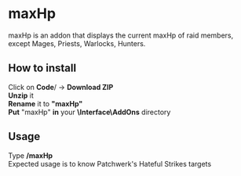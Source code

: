 # maxHp
maxHp is an addon that displays the current maxHp of raid members, except Mages, Priests, Warlocks, Hunters.

## How to install
Click on <b>Code</b>/ -> <b>Download ZIP</b><br>
<b>Unzip</b> it<br>
<b>Rename</b> it to <b>"maxHp"</b><br>
<b>Put</b> "maxHp" <b>in</b> your <b>\Interface\AddOns</b> directory<br>

## Usage
Type <b>/maxHp</b><br>
Expected usage is to know Patchwerk's Hateful Strikes targets<br>
